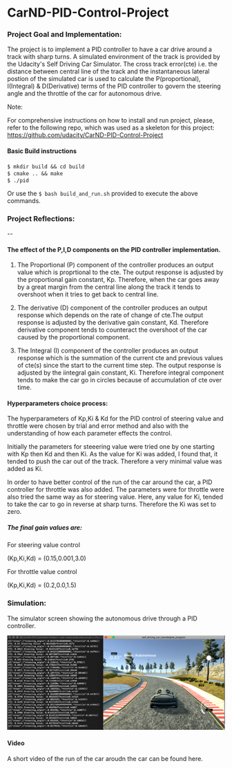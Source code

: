 # CarND-PID-Control-Project



[//]: # (Image References)

[image1]: ./simulation/simulation.png "Simulator screen during the run"

### Project Goal and Implementation:

The project is to implement a PID controller to have a car drive around a track with sharp turns. 
A simulated environment of the track is provided by the Udacity's Self Driving Car Simulator. The cross track error(cte) i.e. the distance between central line of the track and the instantaneous lateral postion of the simulated car is used to calculate the P(proportional), I(Integral) & D(Derivative) terms of the PID controller to govern the steering angle and the throttle of the car for autonomous drive. 

 
Note:

For comprehensive instructions on how to install and run project, please, refer to the following repo, which was used as a skeleton for this project: https://github.com/udacity/CarND-PID-Control-Project
 

#### Basic Build instructions
    $ mkdir build && cd build
    $ cmake .. && make
    $ ./pid

Or use the `$ bash build_and_run.sh` provided to execute the above commands.

### Project Reflections:
--

#### The effect of the P,I,D components on the PID controller implementation.

1. The Proportional (P) component of the controller produces an output value which is proprtional to the cte. The output response is adjusted by the proportional gain constant, Kp. Therefore, when the car goes away by a great margin from the central line along the track it tends to overshoot when it tries to get back to central line.

2. The derivative (D) component of the controller produces an output response which depends on the rate of  change of cte.The output response is adjusted by the derivative gain constant, Kd. Therefore derivative component tends to counteract the overshoot of the car caused by the proportional component.
3. The Integral (I) component of the controller produces an output response which is the summation of the current cte and previous values of cte(s) since the start to the current time step. The output response is adjusted by the iintegral gain constant, Ki. Therefore integral component tends to make the car go in circles because of accumulation of cte over time. 


#### Hyperparameters choice process:
The hyperparameters of Kp,Ki & Kd for the PID control of steering value and throttle were chosen by trial and error method and also with the understanding of how each parameter effects the control.

Initially the parameters for steeering value were tried one by one starting with Kp then Kd and then Ki. As the value for Ki was added, I found that, it tended to push the car out of the track. Therefore a very minimal value was added as Ki.

In order to have better control of the run of the car around the car, a PID controller for throttle was also added. The parameters were for throttle were also tried the same way as for steering value. Here, any value for Ki, tended to take the car to go in reverse at sharp turns. Therefore the Ki was set to zero.

##### The final gain values are:

For steering value control

(Kp,Ki,Kd) = (0.15,0.001,3.0)

For throttle value control

(Kp,Ki,Kd) = (0.2,0.0,1.5)

### Simulation:

The simulator screen showing the autonomous drive through a PID controller.

![alt text][image1]

#### Video
A short video of the run of the car aroudn the car can be found here. 




